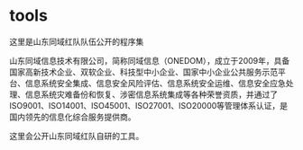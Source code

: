# tools
这里是山东同域红队队伍公开的程序集

山东同域信息技术有限公司，简称同域信息（ONEDOM），成立于2009年，具备国家高新技术企业、双软企业、科技型中小企业、国家中小企业公共服务示范平台、信息系统安全集成、信息安全风险评估、信息系统安全运维、信息安全应急处理、信息系统灾难备份和恢复、涉密信息系统集成等各种荣誉资质，并通过了ISO9001、ISO14001、ISO45001、ISO27001、ISO20000等管理体系认证，是国内领先的信息化综合服务提供商。

这里会公开山东同域红队自研的工具。
